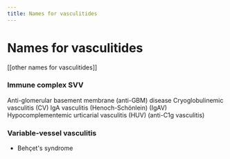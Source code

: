 ```yaml
---
title: Names for vasculitides
---
```

# Names for vasculitides
[[other names for vasculitides]]


### Immune complex SVV
Anti-glomerular basement membrane (anti-GBM) disease
Cryoglobulinemic vasculitis (CV)
IgA vasculitis (Henoch-Schönlein) (IgAV)
Hypocomplementemic urticarial vasculitis (HUV) (anti-C1g vasculitis)

### Variable-vessel vasculitis
* Behçet's syndrome
 
